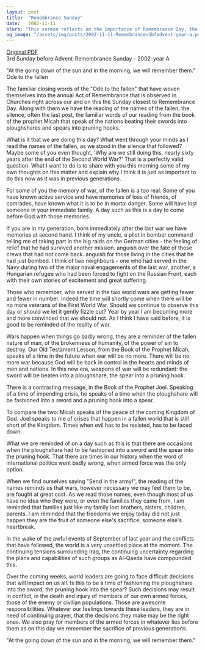 ```yaml
---
layout: post
title:  "Remembrance Sunday"
date:   2002-11-11
blurb: "This sermon reflects on the importance of Remembrance Day, the memories of war and the sacrifices made by many. It emphasizes the reality of war and the cost it has on humanity. The sermon also highlights the need for prayer for world leaders in their decision-making, especially in times of international conflict."
og_image: "/assets/img/posts/2002-11-11-Remembrance=3bfadvent-year-a.png"
---
```

[Original PDF](/assets/pdf/2002-11-11-Remembrance=3bfadvent-year-a.pdf)    
3rd Sunday before Advent-Remembrance Sunday - 2002-year A

"At the going down of the sun and in the morning, we will remember them." Ode to the fallen

The familiar closing words of the "Ode to the fallen" that have woven themselves into the annual Act of Remembrance that is observed in Churches right across our and on this the Sunday closest to Remembrance Day. Along with them we have the reading of the names of the fallen, the silence, often the last post, the familiar words of our reading from the book of the prophet Micah that speak of the nations beating their swords into ploughshares and spears into pruning hooks.

What is it that we are doing this day? What went through your minds as I read the names of the fallen, as we stood in the silence that followed? Maybe some of you even thought, 'Why are we still doing this, nearly sixty years after the end of the Second World War?' That is a perfectly valid question. What I want to do is to share with you this morning some of my own thoughts on this matter and explain why I think it is just as important to do this now as it was in previous generations.

For some of you the memory of war, of the fallen is a too real. Some of you have known active service and have memories of loss of friends, of comrades, have known what it is to be in mortal danger. Some will have lost someone in your immediate family. A day such as this is a day to come before God with those memories.

If you are in my generation, born immediately after the last war we have memories at second hand. I think of my uncle, a pilot in bomber command telling me of taking part in the big raids on the German cities - the feeling of relief that he had survived another mission. anguish over the fate of those crews that had not come back. anguish for those living in the cities that he had just bombed. I think of two neighbours - one who had served in the Navy during two of the major naval engagements of the last war, another, a Hungarian refugee who had been forced to fight on the Russian Front, each with their own stories of excitement and great suffering.

Those who remember, who served in the two world wars are getting fewer and fewer in number. Indeed the time will shortly come when there will be no more veterans of the First World War. Should we continue to observe this day or should we let it gently fizzle out? Year by year I am becoming more and more convinced that we should not. As I think I have said before, it is good to be reminded of the reality of war.

Wars happen when things go badly wrong, they are a reminder of the fallen nature of man, of the brokenness of humanity, of the power of sin to destroy. Our Old Testament Lesson, from the Book of the Prophet Micah, speaks of a time in the future when war will be no more. There will be no more war because God will be back in control in the hearts and minds of men and nations. In this new era, weapons of war will be redundant: the sword will be beaten into a ploughshare, the spear into a pruning hook.

There is a contrasting message, in the Book of the Prophet Joel. Speaking of a time of impending crisis, he speaks of a time when the ploughshare will be fashioned into a sword and a pruning hook into a spear.

To compare the two: Micah speaks of the peace of the coming Kingdom of God. Joel speaks to me of crises that happen in a fallen world that is still short of the Kingdom. Times when evil has to be resisted, has to be faced down.

What we are reminded of on a day such as this is that there are occasions when the ploughshare had to be fashioned into a sword and the spear into the pruning hook. That there are times in our history when the word of international politics went badly wrong, when armed force was the only option.

When we find ourselves saying "Send in the army!", the reading of the names reminds us that wars, however necessary we may feel them to be, are fought at great cost. As we read those names, even though most of us have no idea who they were, or even the families they came from, I am reminded that families just like my family lost brothers, sisters, children, parents. I am reminded that the freedoms we enjoy today did not just happen they are the fruit of someone else's sacrifice, someone else's heartbreak.

In the wake of the awful events of September of last year and the conflicts that have followed, the world is a very unsettled place at the moment. The continuing tensions surrounding Iraq, the continuing uncertainty regarding the plans and capabilities of such groups as Al-Qaeda have compounded this.

Over the coming weeks, world leaders are going to face difficult decisions that will impact on us all. Is this to be a time of fashioning the ploughshare into the sword, the pruning hook into the spear? Such decisions may result in conflict, in the death and injury of members of our own armed forces, those of the enemy or civilian populations. Those are awesome responsibilities. Whatever our feelings towards these leaders, they are in need of continuing prayer, that the decisions they make may be the right ones. We also pray for members of the armed forces in whatever lies before them as on this day we remember the sacrifice of previous generations.

"At the going down of the sun and in the morning, we will remember them."
